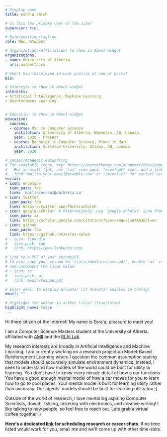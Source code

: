 ```yaml
---
# Display name
title: Esra'a Saleh

# Is this the primary user of the site?
superuser: true

# Role/position/tagline
role: MSc. Student

# Organizations/Affiliations to show in About widget
organizations:
- name: University of Alberta
  url: ualberta.ca

# Short bio (displayed in user profile at end of posts)
bio: 

# Interests to show in About widget
interests:
- Artificial Intelligence, Machine Learning
- Reinforcment Learning


# Education to show in About widget
education:
  courses:
  - course: MSc in Computer Science
    institution: University of Alberta. Edmonton, AB, Canada.
    year: 2020 - Present
  - course: Bachelor in Computer Science, Minor in Math
    institution: Carleton University. Ottawa, ON, Canada. 
    year: 2020

# Social/Academic Networking
# For available icons, see: https://sourcethemes.com/academic/docs/page-builder/#icons
#   For an email link, use "fas" icon pack, "envelope" icon, and a link in the
#   form "mailto:your-email@example.com" or "/#contact" for contact widget.
social:
- icon: envelope
  icon_pack: fas
  link: 'mailto:esraa1@ualberta.ca'
- icon: twitter
  icon_pack: fab
  link: https://twitter.com/TheEsraaSaleh
- icon: google-scholar  # Alternatively, use `google-scholar` icon from `ai` icon pack
  icon_pack: ai
  link: https://scholar.google.com/citations?user=xWqwajsAAAAJ&hl=en
- icon: github
  icon_pack: fab
  link: https://github.com/esraa-saleh
# - icon: linkedin
#   icon_pack: fab
#   link: https://www.linkedin.com/

# Link to a PDF of your resume/CV.
# To use: copy your resume to `static/media/resume.pdf`, enable `ai` icons in `params.toml`, 
# and uncomment the lines below.
# - icon: cv
#   icon_pack: ai
#   link: media/resume.pdf

# Enter email to display Gravatar (if Gravatar enabled in Config)
email: ""

# Highlight the author in author lists? (true/false)
highlight_name: false
---
```


Hi there citizen of the Internet! My name is Esra'a, pleasure to meet you! 

I am a Computer Science Masters student at the University of Alberta, affiliated with [AMII](https://www.amii.ca/) and the [RLAI Lab](http://rlai.ualberta.ca/).

 My research interests are broadly in Artificial Intelligence and Machine Learning. I am currently working on a research project on Model-Based Reinforcement Learning where I question the common assumption stating that models should accurately simulate environment dynamics. Instead, I seek to understand how models of the world could be built for utility to learning. You don't have to know every minute detail of how a car functions. You have a good enough mental model of how a car moves for you to learn how to go to cool places. Your mental model is built for learning utility rather than accuracy. Our agents' models should be built for learning utility too ;)

Outside of the world of research, I love mentoring aspiring Computer Scientists, downhill skiing, tinkering with electronics, and creative writing! I like talking to new people, so feel free to reach out. Lets grab a virtual coffee together :)

**Here's a dedicated [link](https://calendly.com/esraasaleh/open-chats) for scheduling research or career chats**. If no time listed would work for you, email me and we'll come up with other time-slots.

<!-- {{< icon name="download" pack="fas" >}} Download my {{< staticref "media/demo_resume.pdf" "newtab" >}}resumé{{< /staticref >}}. -->
